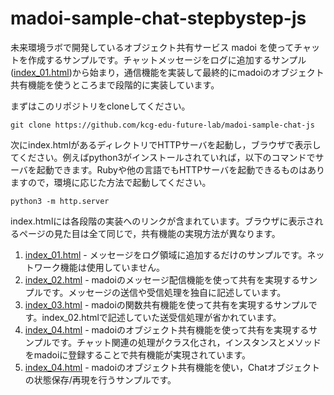 # madoi-sample-chat-stepbystep-js

未来環境ラボで開発しているオブジェクト共有サービス madoi を使ってチャットを作成するサンプルです。チャットメッセージをログに追加するサンプル([index_01.html](https://github.com/kcg-edu-future-lab/madoi-sample-chat-stepbystep-js/blob/main/index_01.html))から始まり，通信機能を実装して最終的にmadoiのオブジェクト共有機能を使うところまで段階的に実装しています。

まずはこのリポジトリをcloneしてください。
```
git clone https://github.com/kcg-edu-future-lab/madoi-sample-chat-js
```

次にindex.htmlがあるディレクトリでHTTPサーバを起動し，ブラウザで表示してください。例えばpython3がインストールされていれば，以下のコマンドでサーバを起動できます。Rubyや他の言語でもHTTPサーバを起動できるものはありますので，環境に応じた方法で起動してください。
```
python3 -m http.server
```

index.htmlには各段階の実装へのリンクが含まれています。ブラウザに表示されるページの見た目は全て同じで，共有機能の実現方法が異なります。

1. [index_01.html](https://github.com/kcg-edu-future-lab/madoi-sample-chat-stepbystep-js/blob/main/index_01.html) - メッセージをログ領域に追加するだけのサンプルです。ネットワーク機能は使用していません。
2. [index_02.html](https://github.com/kcg-edu-future-lab/madoi-sample-chat-stepbystep-js/blob/main/index_02.html) - madoiのメッセージ配信機能を使って共有を実現するサンプルです。メッセージの送信や受信処理を独自に記述しています。
3. [index_03.html](https://github.com/kcg-edu-future-lab/madoi-sample-chat-stepbystep-js/blob/main/index_03.html) - madoiの関数共有機能を使って共有を実現するサンプルです。index_02.htmlで記述していた送受信処理が省かれています。
4. [index_04.html](https://github.com/kcg-edu-future-lab/madoi-sample-chat-stepbystep-js/blob/main/index_04.html) - madoiのオブジェクト共有機能を使って共有を実現するサンプルです。チャット関連の処理がクラス化され，インスタンスとメソッドをmadoiに登録することで共有機能が実現されています。
5. [index_04.html](https://github.com/kcg-edu-future-lab/madoi-sample-chat-stepbystep-js/blob/main/index_04.html) - madoiのオブジェクト共有機能を使い，Chatオブジェクトの状態保存/再現を行うサンプルです。
